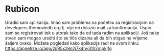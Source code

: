 # Rubicon
Uradio sam aplikaciju. 
Imao sam problema na početku sa registracijom na developers.themoviedb.org tj. nije mi dolazio mail za konfirmaciju.
Uspio sam se registrovati tek u utorak tako da od tada radim na aplikaciji.
Još neke stvari sam mogao uraditi što se tiče dizajna ali da bih stigao na vrijeme šaljem ovako.
Možete pogledati kako aplikacija radi na ovom linku: https://appetize.io/app/2jj95xz9n2j7k4hy31h2mpkjfg
